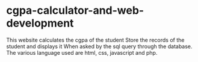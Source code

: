 # cgpa-calculator-and-web-development
This website calculates the cgpa of the student 
Store the records of the student and displays it 
When asked by the sql query through the database.
The various language used are html, css, javascript and php.
